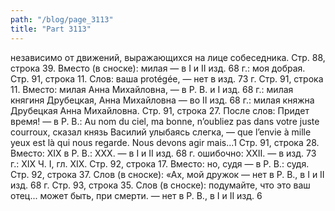 ```yaml
---
path: "/blog/page_3113"
title: "Part 3113"
---
```


 независимо от движений, выражающихся на лице собеседника.
Стр. 88, строка 39.
Вместо (в сноске): милая — в I и II изд. 68 г.: моя добрая.
Стр. 91, строка 11.
Слов: ваша protégée, — нет в изд. 73 г.
Стр. 91, строка 11.
Вместо: милая Анна Михайловна, — в Р. В. и I изд. 68 г.: милая княгиня Друбецкая, Анна Михайловна — во II изд. 68 г.: милая княжна Друбецкая Анна Михайловна.
Стр. 91, строка 27.
После слов: Придет время! — в Р. В.: Au nom du ciel, ma bonne, n’oubliez pas dans votre juste courroux, сказал князь Василий улыбаясь слегка, — que l’envie à mille yeux est là qui nous regarde. Nous devons agir mais...1
Стр. 91, строка 28.
Вместо: XIX в Р. В.: XXX. — в I и II изд. 68 г. ошибочно: XXII. — в изд. 73 г.: XIX
Ч. I, гл. XIX.
Стр. 92, строка 17.
Вместо: но, судя — в Р. В.: судя.
Стр. 92, строка 37.
Слов (в сноске): «Ах, мой дружок — нет в Р. В., в I и II изд. 68 г.
Стр. 93, строка 35.
Слов (в сноске): подумайте, что это ваш отец... может быть, при смерти. — нет в Р. В., в I и II изд. 6

